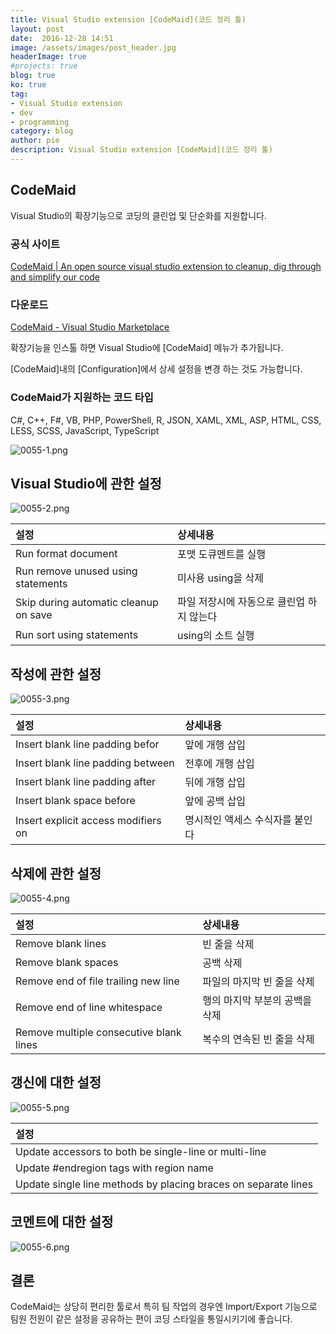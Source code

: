 ```yaml
---
title: Visual Studio extension [CodeMaid](코드 정리 툴)
layout: post
date:  2016-12-28 14:51
image: /assets/images/post_header.jpg
headerImage: true
#projects: true
blog: true
ko: true
tag:
- Visual Studio extension
- dev
- programming
category: blog
author: pie
description: Visual Studio extension [CodeMaid](코드 정리 툴)
---
```

## CodeMaid
Visual Studio의 확장기능으로 코딩의 클린업 및 단순화를 지원합니다.

### 공식 사이트
[CodeMaid | An open source visual studio extension to cleanup, dig through and simplify our code](http://www.codemaid.net/)

### 다운로드
[CodeMaid - Visual Studio Marketplace](https://marketplace.visualstudio.com/items?itemName=SteveCadwallader.CodeMaid)

확장기능을 인스톨 하면 Visual Studio에 [CodeMaid] 메뉴가 추가됩니다.

[CodeMaid]내의 [Configuration]에서 상세 설정을 변경 하는 것도 가능합니다.


### CodeMaid가 지원하는 코드 타입
C#, C++, F#, VB, PHP, PowerShell, R, JSON, XAML, XML, ASP, HTML, CSS, LESS, SCSS, JavaScript, TypeScript

![0055-1.png](/assets/images/post/0055-1.png)


## Visual Studio에 관한 설정
![0055-2.png](/assets/images/post/0055-2.png)

|설정|상세내용|
|:-|:-|
|Run format document|포맷 도큐멘트를 실행|
|Run remove unused using statements|미사용 using을 삭제|
|Skip during automatic cleanup on save|파일 저장시에 자동으로 클린업 하지 않는다|
|Run sort using statements|using의 소트 실행|

## 작성에 관한 설정
![0055-3.png](/assets/images/post/0055-3.png)

|설정|상세내용|
|:-|:-|
|Insert blank line padding befor|앞에 개행 삽입|
|Insert blank line padding between|전후에 개행 삽입|
|Insert blank line padding after|뒤에 개행 삽입|
|Insert blank space before|앞에 공백 삽입|
|Insert explicit access modifiers on|명시적인 액세스 수식자를 붙인다|

## 삭제에 관한 설정
![0055-4.png](/assets/images/post/0055-4.png)

|설정|상세내용|
|:-|:-|
|Remove blank lines|빈 줄을 삭제|
|Remove blank spaces|공백 삭제|
|Remove end of file trailing new line|파일의 마지막 빈 줄을 삭제|
|Remove end of line whitespace|행의 마지막 부분의 공백을 삭제|
|Remove multiple consecutive blank lines|복수의 연속된 빈 줄을 삭제|


## 갱신에 대한 설정
![0055-5.png](/assets/images/post/0055-5.png)

|설정|
|:-|
|Update accessors to both be single-line or multi-line|
|Update #endregion tags with region name|
|Update single line methods by placing braces on separate lines|

## 코멘트에 대한 설정
![0055-6.png](/assets/images/post/0055-6.png)


## 결론
CodeMaid는 상당히 편리한 툴로서 특히 팀 작업의 경우엔 Import/Export 기능으로 팀원 전원이 같은 설정을 공유하는 편이 코딩 스타일을 통일시키기에 좋습니다.
